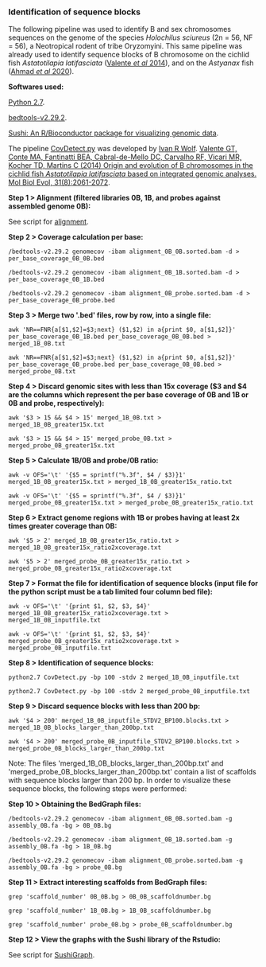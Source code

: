 ### Identification of sequence blocks

The following pipeline was used to identify B and sex chromosomes sequences on the genome of the species *Holochilus sciureus* (2n = 56, NF = 56), a Neotropical rodent of tribe Oryzomyini. This same pipeline was already used to identify sequence blocks of B chromosome on the cichlid fish *Astatotilapia latifasciata* ([Valente *et al* 2014](https://pubmed.ncbi.nlm.nih.gov/24770715/)), and on the *Astyanax* fish ([Ahmad *et al* 2020](https://bmcgenomics.biomedcentral.com/articles/10.1186/s12864-020-07072-1)).

**Softwares used:**

[Python 2.7](https://www.python.org/download/releases/2.7/).

[bedtools-v2.29.2](https://bedtools.readthedocs.io/en/latest/).

[Sushi: An R/Bioconductor package for visualizing genomic data](https://bioconductor.riken.jp/packages/3.4/bioc/vignettes/Sushi/inst/doc/Sushi.pdf).

The pipeline [CovDetect.py](https://github.com/ivanrwolf/CovDetect/blob/master/CovDetect.py) was developed by [Ivan R Wolf](https://github.com/ivanrwolf/CovDetect/blob/master/LICENSE). [Valente GT, Conte MA, Fantinatti BEA, Cabral-de-Mello DC, Carvalho RF, Vicari MR, Kocher TD, Martins C (2014) Origin and evolution of B chromosomes in the cichlid fish *Astatotilapia latifasciata* based on integrated genomic analyses. Mol Biol Evol, 31(8):2061-2072](https://pubmed.ncbi.nlm.nih.gov/24770715/).

**Step 1 > Alignment (filtered libraries 0B, 1B, and probes against assembled genome 0B):**

See script for [alignment](https://github.com/MoreiraCN/Genomic_alignment).

**Step 2 > Coverage calculation per base:**

`/bedtools-v2.29.2 genomecov -ibam alignment_0B_0B.sorted.bam -d > per_base_coverage_0B_0B.bed`

`/bedtools-v2.29.2 genomecov -ibam alignment_0B_1B.sorted.bam -d > per_base_coverage_0B_1B.bed`

`/bedtools-v2.29.2 genomecov -ibam alignment_0B_probe.sorted.bam -d > per_base_coverage_0B_probe.bed`

**Step 3 > Merge two '.bed' files, row by row, into a single file:**

`awk 'NR==FNR{a[$1,$2]=$3;next} ($1,$2) in a{print $0, a[$1,$2]}' per_base_coverage_0B_1B.bed per_base_coverage_0B_0B.bed > merged_1B_0B.txt`

`awk 'NR==FNR{a[$1,$2]=$3;next} ($1,$2) in a{print $0, a[$1,$2]}' per_base_coverage_0B_probe.bed per_base_coverage_0B_0B.bed > merged_probe_0B.txt`

**Step 4 > Discard genomic sites with less than 15x coverage ($3 and $4 are the columns which represent the per base coverage of 0B and 1B or  0B and probe, respectively):**

`awk '$3 > 15 && $4 > 15' merged_1B_0B.txt > merged_1B_0B_greater15x.txt`

`awk '$3 > 15 && $4 > 15' merged_probe_0B.txt > merged_probe_0B_greater15x.txt`

**Step 5 > Calculate 1B/0B and probe/0B ratio:**

`awk -v OFS='\t' '{$5 = sprintf("%.3f", $4 / $3)}1' merged_1B_0B_greater15x.txt > merged_1B_0B_greater15x_ratio.txt`

`awk -v OFS='\t' '{$5 = sprintf("%.3f", $4 / $3)}1' merged_probe_0B_greater15x.txt > merged_probe_0B_greater15x_ratio.txt`

**Step 6 > Extract genome regions with 1B or probes having at least 2x times greater coverage than 0B:**

`awk '$5 > 2' merged_1B_0B_greater15x_ratio.txt > merged_1B_0B_greater15x_ratio2xcoverage.txt`

`awk '$5 > 2' merged_probe_0B_greater15x_ratio.txt > merged_probe_0B_greater15x_ratio2xcoverage.txt`

**Step 7 > Format the file for identification of sequence blocks (input file for the python script must be a tab limited four column bed file):**

`awk -v OFS='\t' '{print $1, $2, $3, $4}' merged_1B_0B_greater15x_ratio2xcoverage.txt > merged_1B_0B_inputfile.txt`

`awk -v OFS='\t' '{print $1, $2, $3, $4}' merged_probe_0B_greater15x_ratio2xcoverage.txt > merged_probe_0B_inputfile.txt`

**Step 8 > Identification of sequence blocks:**

`python2.7 CovDetect.py -bp 100 -stdv 2 merged_1B_0B_inputfile.txt`

`python2.7 CovDetect.py -bp 100 -stdv 2 merged_probe_0B_inputfile.txt`

**Step 9 > Discard sequence blocks with less than 200 bp:**

`awk '$4 > 200' merged_1B_0B_inputfile_STDV2_BP100.blocks.txt > merged_1B_0B_blocks_larger_than_200bp.txt`

`awk '$4 > 200' merged_probe_0B_inputfile_STDV2_BP100.blocks.txt > merged_probe_0B_blocks_larger_than_200bp.txt`

Note: The files 'merged_1B_0B_blocks_larger_than_200bp.txt' and 'merged_probe_0B_blocks_larger_than_200bp.txt' contain a list of scaffolds with sequence blocks larger than 200 bp. In order to visualize these sequence blocks, the following steps were performed:

**Step 10 > Obtaining the BedGraph files:**

`/bedtools-v2.29.2 genomecov -ibam alignment_0B_0B.sorted.bam -g assembly_0B.fa -bg > 0B_0B.bg`

`/bedtools-v2.29.2 genomecov -ibam alignment_0B_1B.sorted.bam -g assembly_0B.fa -bg > 1B_0B.bg`

`/bedtools-v2.29.2 genomecov -ibam alignment_0B_probe.sorted.bam -g assembly_0B.fa -bg > probe_0B.bg`

**Step 11 > Extract interesting scaffolds from BedGraph files:**

`grep 'scaffold_number' 0B_0B.bg > 0B_0B_scaffoldnumber.bg`

`grep 'scaffold_number' 1B_0B.bg > 1B_0B_scaffoldnumber.bg`

`grep 'scaffold_number' probe_0B.bg > probe_0B_scaffoldnumber.bg`

**Step 12 > View the graphs with the Sushi library of the Rstudio:**

See script for [SushiGraph](https://github.com/MoreiraCN/Identification_of_sequence_blocks/blob/main/SushiGraph_rstudio.R).
